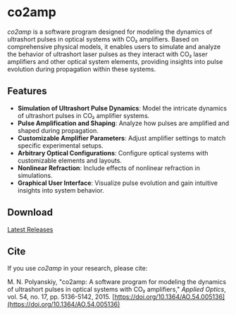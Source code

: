 # co2amp

*co2amp* is a software program designed for modeling the dynamics of ultrashort pulses in optical systems with CO₂ amplifiers. Based on comprehensive physical models, it enables users to simulate and analyze the behavior of ultrashort laser pulses as they interact with CO₂ laser amplifiers and other optical system elements, providing insights into pulse evolution during propagation within these systems.

## Features

- **Simulation of Ultrashort Pulse Dynamics**: Model the intricate dynamics of ultrashort pulses in CO₂ amplifier systems.
- **Pulse Amplification and Shaping**: Analyze how pulses are amplified and shaped during propagation.
- **Customizable Amplifier Parameters**: Adjust amplifier settings to match specific experimental setups.
- **Arbitrary Optical Configurations**: Configure optical systems with customizable elements and layouts.
- **Nonlinear Refraction**: Include effects of nonlinear refraction in simulations.
- **Graphical User Interface**: Visualize pulse evolution and gain intuitive insights into system behavior.

## Download

[Latest Releases](https://github.com/polyanskiy/co2amp/releases/)

## Cite

If you use *co2amp* in your research, please cite:

M. N. Polyanskiy, "co2amp: A software program for modeling the dynamics of ultrashort pulses in optical systems with CO₂ amplifiers," *Applied Optics*, vol. 54, no. 17, pp. 5136-5142, 2015. [https://doi.org/10.1364/AO.54.005136](https://doi.org/10.1364/AO.54.005136)

